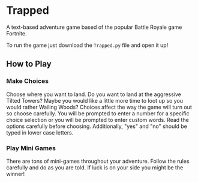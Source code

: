 # Trapped
A text-based adventure game based of the popular Battle Royale game Fortnite.

To run the game just download the `Trapped.py` file and open it up!

## How to Play
### Make Choices
Choose where you want to land. Do you want to land at the aggressive Tilted Towers? Maybe you would like a little more time to loot up so you would rather Wailing Woods? Choices affect the way the game will turn out so choose carefully. You will be prompted to enter a number for a specific choice selection or you will be prompted to enter custom words. Read the options carefully before choosing. Additionally, "yes" and "no" should be typed in lower case letters.

### Play Mini Games
There are tons of mini-games throughout your adventure. Follow the rules carefully and do as you are told. If luck is on your side you might be the winner!

